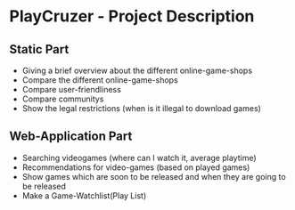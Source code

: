 # PlayCruzer - Project Description
## Static Part
* Giving a brief overview about the different online-game-shops
* Compare the different online-game-shops
* Compare user-friendliness
* Compare communitys
* Show the legal restrictions (when is it illegal to download games)

## Web-Application Part
* Searching videogames (where can I watch it, average playtime)
* Recommendations for video-games (based on played games)
* Show games which are soon to be released and when they are going to be released
* Make a Game-Watchlist(Play List)
